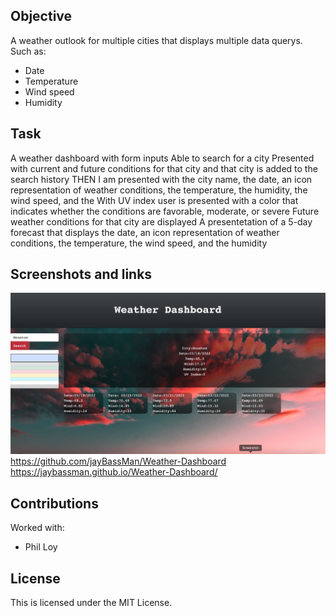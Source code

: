 ## Objective

A weather outlook for multiple cities
that displays multiple data querys. 
Such as:

- Date
- Temperature
- Wind speed
- Humidity

## Task

A weather dashboard with form inputs 
Able to search for a city
Presented with current and future conditions for that city and that city is added to the search history
THEN I am presented with the city name, the date, an icon representation of weather conditions, the temperature, the humidity, the wind speed, and the With UV index user is presented with a color that indicates whether the conditions are favorable, moderate, or severe
Future weather conditions for that city are displayed
A presentetation of a 5-day forecast that displays the date, an icon representation of weather conditions, the temperature, the wind speed, and the humidity
## Screenshots and links

![](./img/screen-shot.png)
<https://github.com/jayBassMan/Weather-Dashboard>
<https://jaybassman.github.io/Weather-Dashboard/>
## Contributions

Worked with:

- Phil Loy

## License

This is licensed under the MIT License.
